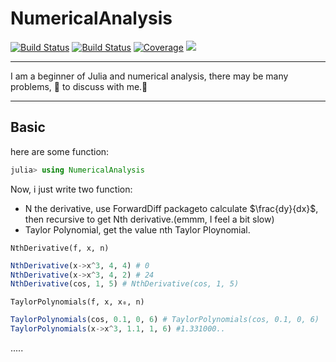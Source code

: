 # NumericalAnalysis

[![Build Status](https://travis-ci.com/ZhouZhuofei/NumericalAnalysis.jl.svg?branch=master)](https://travis-ci.com/ZhouZhuofei/NumericalAnalysis.jl)
[![Build Status](https://ci.appveyor.com/api/projects/status/github/ZhouZhuofei/NumericalAnalysis.jl?svg=true)](https://ci.appveyor.com/project/ZhouZhuofei/NumericalAnalysis-jl)
[![Coverage](https://coveralls.io/repos/github/ZhouZhuofei/NumericalAnalysis.jl/badge.svg?branch=master)](https://coveralls.io/github/ZhouZhuofei/NumericalAnalysis.jl?branch=master)
[![](https://img.shields.io/badge/docs-stable-blue.svg)](https://zhouzhuofei.github.io/NumericalAnalysis.jl/docs/build/index.html)


****

I am a beginner of Julia and numerical analysis, there may be many problems, 👏 to discuss with me.🤣

***

## Basic

here are some function:

```julia
julia> using NumericalAnalysis

```

Now, i just write two function:

- N the derivative, use ForwardDiff packageto calculate $\frac{dy}{dx}$, then recursive to get Nth derivative.(emmm, I feel a bit slow)
- Taylor Polynomial, get the value nth Taylor Ploynomial.



`NthDerivative(f, x, n)`

```julia
NthDerivative(x->x^3, 4, 4) # 0
NthDerivative(x->x^3, 4, 2) # 24
NthDerivative(cos, 1, 5) # NthDerivative(cos, 1, 5)
```

`TaylorPolynomials(f, x, x₀, n)`

```julia
TaylorPolynomials(cos, 0.1, 0, 6) # TaylorPolynomials(cos, 0.1, 0, 6)
TaylorPolynomials(x->x^3, 1.1, 1, 6) #1.331000..
```

.....
